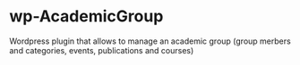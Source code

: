 wp-AcademicGroup
================

Wordpress plugin that allows to manage an academic group (group merbers and categories, events, publications and courses)